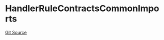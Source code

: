 # HandlerRuleContractsCommonImports
[Git Source](https://github.com/thrackle-io/rules-engine/blob/977acada486f4d8e6eb8170b55a9be84cb27aa08/src/client/token/handler/ruleContracts/HandlerRuleContractsCommonImports.sol)


